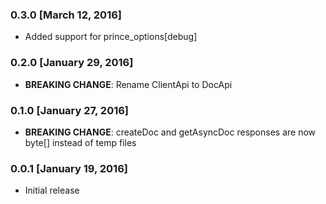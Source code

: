 ### 0.3.0 [March 12, 2016]
* Added support for prince_options[debug]

### 0.2.0 [January 29, 2016]
* **BREAKING CHANGE**: Rename ClientApi to DocApi

### 0.1.0 [January 27, 2016]
* **BREAKING CHANGE**: createDoc and getAsyncDoc responses are now byte[] instead of temp files

### 0.0.1 [January 19, 2016]
* Initial release
